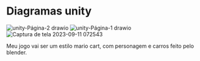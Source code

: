 # Diagramas unity


![unity-Página-2 drawio](https://github.com/MatheusSeabra/Diagramasunity/assets/101134295/1bf7e537-dc89-485c-a7a4-97b553227fe9)
![unity-Página-1 drawio](https://github.com/MatheusSeabra/Diagramasunity/assets/101134295/b6c933f8-7c29-43ea-ae99-efdfab6c27f7)
![Captura de tela 2023-09-11 072543](https://github.com/MatheusSeabra/Diagramasunity/assets/101134295/63ba7a62-9f91-4a67-acd7-819d0546c428)

Meu jogo vai ser um estilo mario cart, com personagem e carros feito pelo blender.
